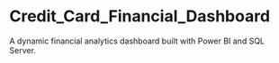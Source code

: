 # Credit_Card_Financial_Dashboard
A dynamic financial analytics dashboard built with Power BI and SQL Server.
